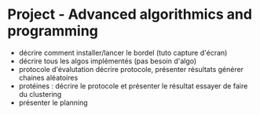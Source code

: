# Project - Advanced algorithmics and programming

* décrire comment installer/lancer le bordel (tuto capture d'écran)
* décrire tous les algos implémentés (pas besoin d'algo)
* protocole d'évalutation 
    décrire protocole, présenter résultats 
    générer chaines aléatoires
* protéines : décrire le protocole et présenter le résultat
    essayer de faire du clustering
* présenter le planning 